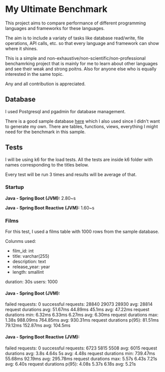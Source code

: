 # My Ultimate Benchmark

This project aims to compare performance of different programming languages and frameworks for these languages.

The aim is to include a variaty of tasks like database read/write, file operations, API calls, etc. so that every language and framework can show where it shines.

This is a simple and non-exhaustive/non-scientific/non-professional benchamrking project that is mainly for me to learn about other languages and see their weak and strong poitns. Also for anyone else who is equally interested in the same topic.

Any and all contribution is appreciated.

## Database

I used Postgresql and pgadmin for database management.

There is a good sample database [here](https://www.postgresqltutorial.com/postgresql-getting-started/postgresql-sample-database/) which I also used since I didn't want to generate my own. There are tables, functions, views, everything I might need for the benchmark in this sample.

## Tests

I will be using k6 for the load tests. All the tests are inside k6 folder with names corresponding to the titles below.

Every test will be run 3 times and results will be average of that.

### Startup

**Java - Spring Boot (JVM):** 2.80~s

**Java - Spring Boot Reactive (JVM):** 1.60~s

### Films

For this test, I used a films table with 1000 rows from the sample database.

Colunms used:

* film_id: int
* title: varchar(255)
* description: text
* release_year: year
* length: smallint

duration: 30s
users: 1000

#### Java - Spring Boot (JVM):

failed requests: 0
successful requests:        28840       29073       28930       avg: 28814
request durations avg:      51.67ms     44.89ms     45.1ms      avg: 47.22ms
request durations min:      6.32ms      6.33ms      6.27ms      avg: 6.30ms
request durations max:      1.38s       988.09ms    764.85ms    avg: 930.31ms
request durations p(95):    81.51ms     79.12ms     152.87ms    avg: 104.5ms


#### Java - Spring Boot Reactive (JVM):

failed requests: 0
successful requests:        6723        5815        5508        avg: 6015
request durations avg:      3.8s        4.64s       5s          avg: 4.48s
request durations min:      739.47ms    55.68ms     92.19ms     avg: 295.78ms
request durations max:      5.57s       6.43s       7.21s       avg: 6.40s
request durations p(95):    4.08s       5.37s       6.18s       avg: 5.21s



